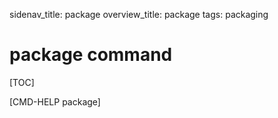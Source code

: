 sidenav_title: package
overview_title: package
tags: packaging

# package command

[TOC]

[CMD-HELP package]
